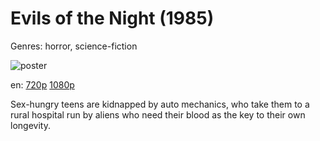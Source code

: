 # Evils of the Night (1985)

Genres: horror, science-fiction

![poster](http://image.tmdb.org/t/p/w500/j1aEnRYe4smRg923IDQcDKWByPB.jpg)

en:
  [720p](magnet:?xt=urn:btih:DBA493FDFBF5477B02170E8233B82A650BC17B82&tr=udp://glotorrents.pw:6969/announce&tr=udp://tracker.opentrackr.org:1337/announce&tr=udp://torrent.gresille.org:80/announce&tr=udp://tracker.openbittorrent.com:80&tr=udp://tracker.coppersurfer.tk:6969&tr=udp://tracker.leechers-paradise.org:6969&tr=udp://p4p.arenabg.ch:1337&tr=udp://tracker.internetwarriors.net:1337)
  [1080p](magnet:?xt=urn:btih:FDBE8550676DB868AD1E263B9DD3B9F26CC11C5B&tr=udp://glotorrents.pw:6969/announce&tr=udp://tracker.opentrackr.org:1337/announce&tr=udp://torrent.gresille.org:80/announce&tr=udp://tracker.openbittorrent.com:80&tr=udp://tracker.coppersurfer.tk:6969&tr=udp://tracker.leechers-paradise.org:6969&tr=udp://p4p.arenabg.ch:1337&tr=udp://tracker.internetwarriors.net:1337)
  


Sex-hungry teens are kidnapped by auto mechanics, who take them to a rural hospital run by aliens who need their blood as the key to their own longevity.